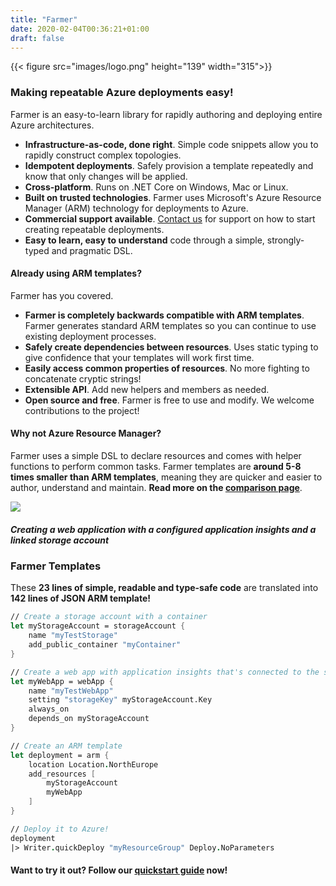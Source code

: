 ```yaml
---
title: "Farmer"
date: 2020-02-04T00:36:21+01:00
draft: false
---
```


{{< figure src="images/logo.png" height="139" width="315">}}

### Making repeatable Azure deployments easy!
Farmer is an easy-to-learn library for rapidly authoring and deploying entire Azure architectures.

* **Infrastructure-as-code, done right**. Simple code snippets allow you to rapidly construct complex topologies.
* **Idempotent deployments**. Safely provision a template repeatedly and know that only changes will be applied.
* **Cross-platform**. Runs on .NET Core on Windows, Mac or Linux.
* **Built on trusted technologies**. Farmer uses Microsoft's Azure Resource Manager (ARM) technology for deployments to Azure.
* **Commercial support available**. [Contact us](https://www.compositional-it.com) for support on how to start creating repeatable deployments.
* **Easy to learn, easy to understand** code through a simple, strongly-typed and pragmatic DSL.

#### Already using ARM templates?
Farmer has you covered.

* **Farmer is completely backwards compatible with ARM templates**. Farmer generates standard ARM templates so you can continue to use existing deployment processes.
* **Safely create dependencies between resources**. Uses static typing to give confidence that your templates will work first time.
* **Easily access common properties of resources**. No more fighting to concatenate cryptic strings!
* **Extensible API**. Add new helpers and members as needed.
* **Open source and free**. Farmer is free to use and modify. We welcome contributions to the project!

#### Why not Azure Resource Manager?
Farmer uses a simple DSL to declare resources and comes with helper functions to perform common tasks. Farmer templates are **around 5-8 times smaller than ARM templates**, meaning they are quicker and easier to author, understand and maintain. **Read more on the [comparison page](arm-vs-farmer/)**.

![](images/comparison.png)

##### Creating a web application with a configured application insights and a linked storage account

### Farmer Templates

These **23 lines of simple, readable and type-safe code** are translated into **142 lines of JSON ARM template!**

```fsharp
// Create a storage account with a container
let myStorageAccount = storageAccount {
    name "myTestStorage"
    add_public_container "myContainer"
}

// Create a web app with application insights that's connected to the storage account.
let myWebApp = webApp {
    name "myTestWebApp"
    setting "storageKey" myStorageAccount.Key
    always_on
    depends_on myStorageAccount
}

// Create an ARM template
let deployment = arm {
    location Location.NorthEurope
    add_resources [
        myStorageAccount
        myWebApp
    ]
}

// Deploy it to Azure!
deployment
|> Writer.quickDeploy "myResourceGroup" Deploy.NoParameters
```

#### Want to try it out? Follow our [quickstart guide](quickstarts/quickstart-1) now!
